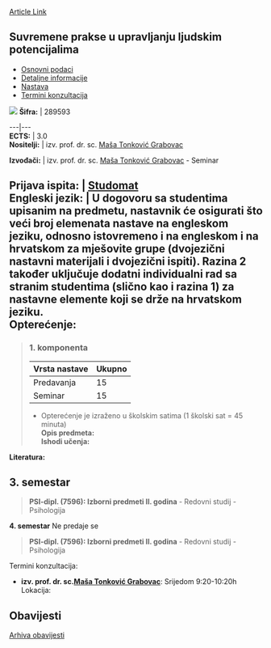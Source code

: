 [Article Link](https://www.fhs.hr/predmet/spuulp)

## Suvremene prakse u upravljanju ljudskim potencijalima
  * [Osnovni podaci](https://www.fhs.hr/predmet/spuulp#v1id-904875_405717_1_0 "Osnovni podaci")
  * [Detaljne informacije](https://www.fhs.hr/predmet/spuulp#v1id-904875_405717_1_1 "Detaljne informacije")
  * [Nastava](https://www.fhs.hr/predmet/spuulp#v1id-904875_405717_1_2 "Nastava")
  * [Termini konzultacija](https://www.fhs.hr/predmet/spuulp#v1id-904875_405717_1_3 "Termini konzultacija")


[![](https://www.fhs.hr/img/flags/gif/hr.gif)](https://www.fhs.hr/predmet/spuulp)
**Šifra:** |  289593  
  
---|---  
**ECTS:** |  3.0   
**Nositelji:** |  izv. prof. dr. sc. [Maša Tonković Grabovac](https://www.fhs.hr/djelatnik/masa.tonkovic_grabovac)   
  
**Izvođači:** |  izv. prof. dr. sc. [Maša Tonković Grabovac](https://www.fhs.hr/djelatnik/masa.tonkovic_grabovac) - Seminar  
  
**Prijava ispita:** |  [Studomat](http://www.isvu.hr/studomat)  
**Engleski jezik:** |  U dogovoru sa studentima upisanim na predmetu, nastavnik će osigurati što veći broj elemenata nastave na engleskom jeziku, odnosno istovremeno i na engleskom i na hrvatskom za mješovite grupe (dvojezični nastavni materijali i dvojezični ispiti). Razina 2 također uključuje dodatni individualni rad sa stranim studentima (slično kao i razina 1) za nastavne elemente koji se drže na hrvatskom jeziku.   
**Opterećenje:**  
---  
> ### 1. komponenta
> | Vrsta nastave | Ukupno  
> ---|---  
> Predavanja | 15  
> Seminar | 15  
> * Opterećenje je izraženo u školskim satima (1 školski sat = 45 minuta)   
**Opis predmeta:**  
> **Ishodi učenja:**  

  
**Literatura:**  

  
**3. semestar**  
---  
> **PSI-dipl. (7596): Izborni predmeti II. godina** - Redovni studij - Psihologija  
>   
  
**4. semestar** Ne predaje se  
> **PSI-dipl. (7596): Izborni predmeti II. godina** - Redovni studij - Psihologija  
>   
Termini konzultacija: 
  * **izv. prof. dr. sc.[Maša Tonković Grabovac](https://www.fhs.hr/djelatnik/masa.tonkovic_grabovac)**: 
Srijedom 9:20-10:20h
Lokacija: 


## Obavijesti
[Arhiva obavijesti](https://www.fhs.hr/predmet/spuulp?@=21ty5#news_133065 "Arhiva obavijesti")
